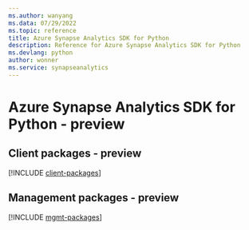 ```yaml
---
ms.author: wanyang
ms.data: 07/29/2022
ms.topic: reference
title: Azure Synapse Analytics SDK for Python
description: Reference for Azure Synapse Analytics SDK for Python
ms.devlang: python
author: wonner
ms.service: synapseanalytics
---
```

# Azure Synapse Analytics SDK for Python - preview

## Client packages - preview
[!INCLUDE [client-packages](synapse-analytics-client-index.md)]
## Management packages - preview
[!INCLUDE [mgmt-packages](synapse-analytics-mgmt-index.md)]